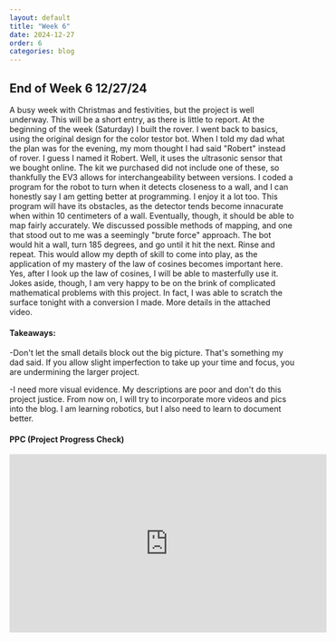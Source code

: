 ```yaml
---
layout: default
title: "Week 6"
date: 2024-12-27
order: 6
categories: blog
---
```

## End of Week 6 12/27/24
A busy week with Christmas and festivities, but the project is well underway. This will be a short entry, as there is little to report. At the beginning of the week (Saturday) I built the rover. I went back to basics, using the original design for the color testor bot. When I told my dad what the plan was for the evening, my mom thought I had said "Robert" instead of rover. I guess I named it Robert. Well, it uses the ultrasonic sensor that we bought online. The kit we purchased did not include one of these, so thankfully the EV3 allows for interchangeability between versions. I coded a program for the robot to turn when it detects closeness to a wall, and I can honestly say I am getting better at programming. I enjoy it a lot too. This program will have its obstacles, as the detector tends become innacurate when within 10 centimeters of a wall. Eventually, though, it should be able to map fairly accurately. We discussed possible methods of mapping, and one that stood out to me was a seemingly "brute force" approach. The bot would hit a wall, turn 185 degrees, and go until it hit the next. Rinse and repeat. This would allow my depth of skill to come into play, as the application of my mastery of the law of cosines becomes important here. Yes, after I look up the law of cosines, I will be able to masterfully use it. Jokes aside, though, I am very happy to be on the brink of complicated mathematical problems with this project. In fact, I was able to scratch the surface tonight with a conversion I made. More details in the attached video. 

#### Takeaways:
-Don't let the small details block out the big picture. That's something my dad said. If you allow slight imperfection to take up your time and focus, you are undermining the larger project. 

-I need more visual evidence. My descriptions are poor and don't do this project justice. From now on, I will try to incorporate more videos and pics into the blog. I am learning robotics, but I also need to learn to document better.

#### PPC (Project Progress Check)
<div class="videoWrapper"><iframe width="560" height="315" src="https://www.youtube.com/watch?v=PPL4nxagR4M" frameborder="0" allowfullscreen></iframe></div>
